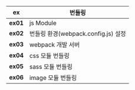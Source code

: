 | ex | 번들링 
|----------|----------
| **ex01** | js Module
| **ex02** | 번들링 환경(webpack.config.js) 설정
| **ex03** | webpack 개발 서버
| **ex04** | css 모듈 번들링
| **ex05** | sass 모듈 번들링
| **ex06** | image 모듈 번들링
